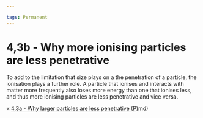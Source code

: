 ```yaml
---

tags: Permanent 
---
```


# 4,3b - Why more ionising particles are less penetrative

To add to the limitation that size plays on a the penetration of a particle, the ionisation plays a further role. A particle that ionises and interacts with matter more frequently also loses more energy than one that ionises less, and thus more ionising particles are less penetrative and vice versa.

« [4,3a - Why larger particles are less penetrative (P)](4,3a%20-%20Why%20larger%20particles%20are%20less%20penetrative%20(P).md)md)